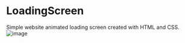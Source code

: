 # LoadingScreen
Simple website animated loading screen created with HTML and CSS.
![image](https://github.com/Windell-Amoateng/LoadingScreen/assets/70039830/3dd0ff3b-13d2-4e11-b5ec-b567ee8a98be)
